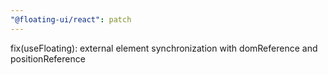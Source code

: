 ```yaml
---
"@floating-ui/react": patch
---
```


fix(useFloating): external element synchronization with domReference and positionReference
